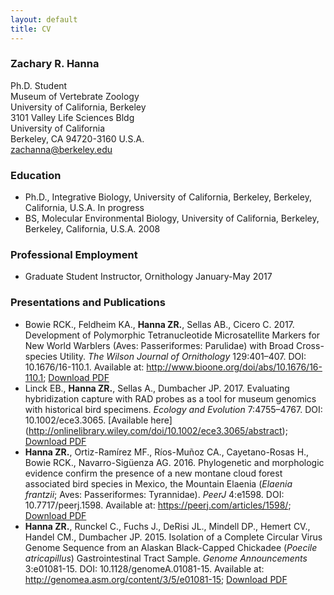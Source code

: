 ```yaml
---
layout: default
title: CV
---
```

### Zachary R. Hanna
Ph.D. Student  
Museum of Vertebrate Zoology  
University of California, Berkeley  
3101 Valley Life Sciences Bldg  
University of California  
Berkeley, CA 94720-3160 U.S.A.  
zachanna@berkeley.edu  

### Education
* Ph.D., Integrative Biology, University of California, Berkeley, Berkeley, California, U.S.A. In progress  
* BS, Molecular Environmental Biology, University of California, Berkeley, Berkeley, California, U.S.A. 2008  

### Professional Employment
* Graduate Student Instructor, Ornithology January-May 2017  			
		
### Presentations and Publications
* Bowie RCK., Feldheim KA., **Hanna ZR.**, Sellas AB., Cicero C. 2017. Development of Polymorphic Tetranucleotide Microsatellite Markers for New World Warblers (Aves: Passeriformes: Parulidae) with Broad Cross-species Utility. *The Wilson Journal of Ornithology* 129:401–407. DOI: 10.1676/16-110.1. Available at: <http://www.bioone.org/doi/abs/10.1676/16-110.1>; [Download PDF](../files/Bowie_et_al_2017_Development_of_Polymorphic_Tetranucleotide_Microsa.pdf)
* Linck EB., **Hanna ZR.**, Sellas A., Dumbacher JP. 2017. Evaluating hybridization capture with RAD probes as a tool for museum genomics with historical bird specimens. *Ecology and Evolution* 7:4755–4767. DOI: 10.1002/ece3.3065. [Available here] (http://onlinelibrary.wiley.com/doi/10.1002/ece3.3065/abstract); [Download PDF](../files/)
* **Hanna ZR.**, Ortiz-Ramírez MF., Ríos-Muñoz CA., Cayetano-Rosas H., Bowie RCK., Navarro-Sigüenza AG. 2016. Phylogenetic and morphologic evidence confirm the presence of a new montane cloud forest associated bird species in Mexico, the Mountain Elaenia (*Elaenia frantzii*; Aves: Passeriformes: Tyrannidae). *PeerJ* 4:e1598. DOI: 10.7717/peerj.1598. Available at: <https://peerj.com/articles/1598/>; [Download PDF](../files/)
* **Hanna ZR.**, Runckel C., Fuchs J., DeRisi JL., Mindell DP., Hemert CV., Handel CM., Dumbacher JP. 2015. Isolation of a Complete Circular Virus Genome Sequence from an Alaskan Black-Capped Chickadee (*Poecile atricapillus*) Gastrointestinal Tract Sample. *Genome Announcements* 3:e01081-15. DOI: 10.1128/genomeA.01081-15. Available at: <http://genomea.asm.org/content/3/5/e01081-15>; [Download PDF](../files)
